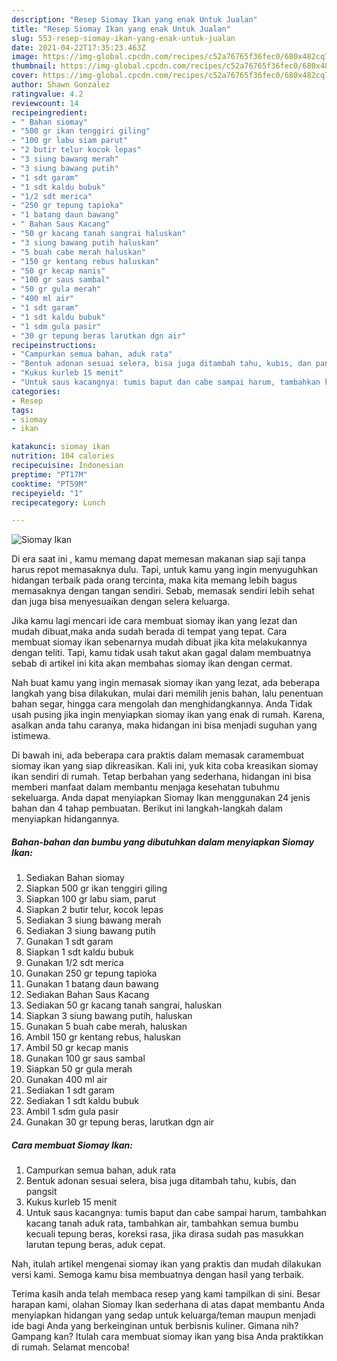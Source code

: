 ```yaml
---
description: "Resep Siomay Ikan yang enak Untuk Jualan"
title: "Resep Siomay Ikan yang enak Untuk Jualan"
slug: 553-resep-siomay-ikan-yang-enak-untuk-jualan
date: 2021-04-22T17:35:23.463Z
image: https://img-global.cpcdn.com/recipes/c52a76765f36fec0/680x482cq70/siomay-ikan-foto-resep-utama.jpg
thumbnail: https://img-global.cpcdn.com/recipes/c52a76765f36fec0/680x482cq70/siomay-ikan-foto-resep-utama.jpg
cover: https://img-global.cpcdn.com/recipes/c52a76765f36fec0/680x482cq70/siomay-ikan-foto-resep-utama.jpg
author: Shawn Gonzalez
ratingvalue: 4.2
reviewcount: 14
recipeingredient:
- " Bahan siomay"
- "500 gr ikan tenggiri giling"
- "100 gr labu siam parut"
- "2 butir telur kocok lepas"
- "3 siung bawang merah"
- "3 siung bawang putih"
- "1 sdt garam"
- "1 sdt kaldu bubuk"
- "1/2 sdt merica"
- "250 gr tepung tapioka"
- "1 batang daun bawang"
- " Bahan Saus Kacang"
- "50 gr kacang tanah sangrai haluskan"
- "3 siung bawang putih haluskan"
- "5 buah cabe merah haluskan"
- "150 gr kentang rebus haluskan"
- "50 gr kecap manis"
- "100 gr saus sambal"
- "50 gr gula merah"
- "400 ml air"
- "1 sdt garam"
- "1 sdt kaldu bubuk"
- "1 sdm gula pasir"
- "30 gr tepung beras larutkan dgn air"
recipeinstructions:
- "Campurkan semua bahan, aduk rata"
- "Bentuk adonan sesuai selera, bisa juga ditambah tahu, kubis, dan pangsit"
- "Kukus kurleb 15 menit"
- "Untuk saus kacangnya: tumis baput dan cabe sampai harum, tambahkan kacang tanah aduk rata, tambahkan air, tambahkan semua bumbu kecuali tepung beras, koreksi rasa, jika dirasa sudah pas masukkan larutan tepung beras, aduk cepat."
categories:
- Resep
tags:
- siomay
- ikan

katakunci: siomay ikan 
nutrition: 104 calories
recipecuisine: Indonesian
preptime: "PT17M"
cooktime: "PT59M"
recipeyield: "1"
recipecategory: Lunch

---
```



![Siomay Ikan](https://img-global.cpcdn.com/recipes/c52a76765f36fec0/680x482cq70/siomay-ikan-foto-resep-utama.jpg)

Di era  saat ini , kamu memang dapat memesan makanan siap saji tanpa harus repot memasaknya dulu. Tapi, untuk kamu yang ingin menyuguhkan hidangan terbaik pada orang tercinta, maka kita memang lebih bagus memasaknya dengan tangan sendiri. Sebab, memasak sendiri lebih sehat dan juga bisa menyesuaikan dengan selera keluarga.

Jika kamu lagi mencari ide cara membuat siomay ikan yang lezat dan mudah dibuat,maka anda sudah berada di tempat yang tepat. Cara membuat siomay ikan  sebenarnya mudah dibuat jika kita melakukannya dengan teliti. Tapi, kamu tidak usah takut akan gagal dalam membuatnya 
sebab di artikel ini kita akan membahas siomay ikan dengan cermat.  



Nah buat kamu yang ingin memasak siomay ikan yang lezat, ada beberapa langkah yang bisa dilakukan, mulai dari memilih jenis bahan, lalu penentuan bahan segar, hingga cara mengolah dan menghidangkannya. Anda Tidak usah pusing jika ingin menyiapkan siomay ikan yang enak di rumah. Karena, asalkan anda  tahu caranya, maka hidangan ini bisa menjadi suguhan yang istimewa.

Di bawah ini, ada beberapa cara praktis  dalam memasak caramembuat siomay ikan yang siap dikreasikan. Kali ini, yuk kita coba kreasikan siomay ikan sendiri di rumah. Tetap berbahan yang sederhana, hidangan ini bisa memberi manfaat dalam membantu menjaga kesehatan tubuhmu sekeluarga. Anda dapat menyiapkan Siomay Ikan menggunakan 24 jenis bahan dan 4 tahap pembuatan. Berikut ini langkah-langkah dalam menyiapkan hidangannya.

<!--inarticleads1-->

##### Bahan-bahan dan bumbu yang dibutuhkan dalam menyiapkan Siomay Ikan:

1. Sediakan  Bahan siomay
1. Siapkan 500 gr ikan tenggiri giling
1. Siapkan 100 gr labu siam, parut
1. Siapkan 2 butir telur, kocok lepas
1. Sediakan 3 siung bawang merah
1. Sediakan 3 siung bawang putih
1. Gunakan 1 sdt garam
1. Siapkan 1 sdt kaldu bubuk
1. Gunakan 1/2 sdt merica
1. Gunakan 250 gr tepung tapioka
1. Gunakan 1 batang daun bawang
1. Sediakan  Bahan Saus Kacang
1. Sediakan 50 gr kacang tanah sangrai, haluskan
1. Siapkan 3 siung bawang putih, haluskan
1. Gunakan 5 buah cabe merah, haluskan
1. Ambil 150 gr kentang rebus, haluskan
1. Ambil 50 gr kecap manis
1. Gunakan 100 gr saus sambal
1. Siapkan 50 gr gula merah
1. Gunakan 400 ml air
1. Sediakan 1 sdt garam
1. Sediakan 1 sdt kaldu bubuk
1. Ambil 1 sdm gula pasir
1. Gunakan 30 gr tepung beras, larutkan dgn air




<!--inarticleads2-->

##### Cara membuat Siomay Ikan:

1. Campurkan semua bahan, aduk rata
1. Bentuk adonan sesuai selera, bisa juga ditambah tahu, kubis, dan pangsit
1. Kukus kurleb 15 menit
1. Untuk saus kacangnya: tumis baput dan cabe sampai harum, tambahkan kacang tanah aduk rata, tambahkan air, tambahkan semua bumbu kecuali tepung beras, koreksi rasa, jika dirasa sudah pas masukkan larutan tepung beras, aduk cepat.




Nah, itulah artikel mengenai  siomay ikan  yang praktis dan mudah dilakukan versi kami. Semoga kamu bisa membuatnya dengan hasil yang terbaik. 

Terima kasih anda telah membaca resep yang kami tampilkan di sini. Besar harapan kami, olahan  Siomay Ikan sederhana di atas dapat membantu Anda menyiapkan hidangan yang sedap untuk keluarga/teman maupun menjadi ide bagi Anda yang berkeinginan untuk berbisnis kuliner. Gimana nih? Gampang kan? Itulah cara membuat siomay ikan yang bisa Anda praktikkan di rumah. Selamat mencoba!

